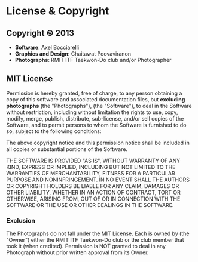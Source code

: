 # License &amp; Copyright

## Copyright © 2013

- **Software**: Axel Bocciarelli
- **Graphics and Design**: Chaitawat Poovaviranon
- **Photographs**: RMIT ITF Taekwon-Do club and/or Photographer

## MIT License

Permission is hereby granted, free of charge, to any person obtaining a copy of
this software and associated documentation files, but **excluding photographs** (the 
"Photographs"), (the "Software"), to deal in the Software without restriction, 
including without limitation the rights to use, copy, modify, merge, publish, 
distribute, sub-license, and/or sell copies of the Software, and to permit persons 
to whom the Software is furnished to do so, subject to the following conditions:

The above copyright notice and this permission notice shall be included in all
copies or substantial portions of the Software.

THE SOFTWARE IS PROVIDED "AS IS", WITHOUT WARRANTY OF ANY KIND, EXPRESS OR
IMPLIED, INCLUDING BUT NOT LIMITED TO THE WARRANTIES OF MERCHANTABILITY, FITNESS
FOR A PARTICULAR PURPOSE AND NONINFRINGEMENT. IN NO EVENT SHALL THE AUTHORS OR
COPYRIGHT HOLDERS BE LIABLE FOR ANY CLAIM, DAMAGES OR OTHER LIABILITY, WHETHER
IN AN ACTION OF CONTRACT, TORT OR OTHERWISE, ARISING FROM, OUT OF OR IN
CONNECTION WITH THE SOFTWARE OR THE USE OR OTHER DEALINGS IN THE SOFTWARE.


### Exclusion

The Photographs do not fall under the MIT License.
Each is owned by (the "Owner") either the RMIT ITF Taekwon-Do club or the club member
that took it (when credited). Permission is NOT granted to deal in any Photograph
without prior written approval from its Owner.
